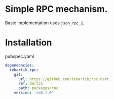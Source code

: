 # Simple RPC mechanism.

Basic implementation uses `json_rpc_2`.

# Installation

pubspec.yaml

````yaml
dependencies:
  tekartik_rpc:
    git:
      url: https://github.com/tekartik/rpc.dart
      ref: dart3a
      path: packages/rpc
    version: '>=0.1.0'
````